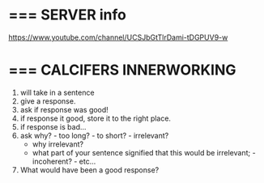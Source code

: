 ===
SERVER info
=======================
https://www.youtube.com/channel/UCSJbGtTlrDami-tDGPUV9-w

===
CALCIFERS INNERWORKING
=======================
1. will take in a sentence
2. give a response.
3. ask if response was good!
4. if response it good, store it to the right place.
5. if response is bad...
  1. ask why?
    - too long?
    - to short?
    - irrelevant?
      - why irrelevant?
      - what part of your sentence signified that this would be irrelevant;
    - incoherent?
    - etc...
  2. What would have been a good response?
